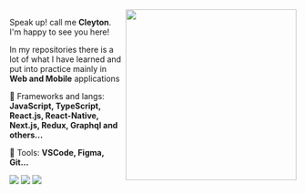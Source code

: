 
<img align="right"  width="300" src="https://github-readme-stats.vercel.app/api/top-langs/?username=Cleyton-Honorato&layout=compact&langs_count=6&theme=tokyonight" />
<p align="left">
  Speak up! call me <strong> Cleyton</strong>. I'm happy to see you here!
</p>

<p align="left">
  In my repositories there is a lot of what I have learned and put into practice mainly in <strong>Web and Mobile</strong> applications
</p>

<p align="left">
  💼 Frameworks and langs: <strong>JavaScript, TypeScript, React.js, React-Native, Next.js, Redux, Graphql and others...</strong>
</p>

<p align="left">
  🌱 Tools: <strong>VSCode, Figma, Git...</strong>
</p>

<p align="left">
  <a href="https://www.instagram.com/cleytin_1" alt="Instagram">
  <img src="https://img.shields.io/badge/-Instagram-DF0174?style=for-the-badge&logo=instagram&logoColor=white"/></a>
  
  <a href="https://www.linkedin.com/in/cleyton-honorato-a5586215a/" alt="Linkedin">
  <img src="https://img.shields.io/badge/-Linkedin-0e76a8?style=for-the-badge&logo=Linkedin&logoColor=white"/></a>

  <a href="https://www.facebook.com/elzevir.sa.filho/" alt="Facebook">
  <img src="https://img.shields.io/badge/-Facebook-3b5998?style=for-the-badge&logo=facebook&logoColor=white"/></a>
</p>

